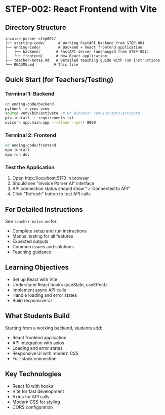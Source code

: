 # STEP-002: React Frontend with Vite

## Directory Structure
```
invoice-parser-step002/
├── starting-code/      # Working FastAPI backend from STEP-001
├── ending-code/        # Backend + React frontend application
│   ├── backend/       # FastAPI server (unchanged from STEP-001)
│   └── frontend/      # New React application
├── teacher-notes.md   # Detailed teaching guide with run instructions
└── README.md         # This file
```

## Quick Start (for Teachers/Testing)

### Terminal 1: Backend
```bash
cd ending-code/backend
python3 -m venv venv
source venv/bin/activate  # On Windows: venv\Scripts\activate
pip install -r requirements.txt
uvicorn app.main:app --reload --port 8000
```

### Terminal 2: Frontend
```bash
cd ending-code/frontend
npm install
npm run dev
```

### Test the Application
1. Open http://localhost:5173 in browser
2. Should see "Invoice Parser AI" interface
3. API connection status should show "✓ Connected to API"
4. Click "Refresh" button to test API calls

## For Detailed Instructions
See `teacher-notes.md` for:
- Complete setup and run instructions
- Manual testing for all features
- Expected outputs
- Common issues and solutions
- Teaching guidance

## Learning Objectives
- Set up React with Vite
- Understand React hooks (useState, useEffect)
- Implement async API calls
- Handle loading and error states
- Build responsive UI

## What Students Build
Starting from a working backend, students add:
- React frontend application
- API integration with axios
- Loading and error states
- Responsive UI with modern CSS
- Full-stack connection

## Key Technologies
- React 18 with hooks
- Vite for fast development
- Axios for API calls
- Modern CSS for styling
- CORS configuration